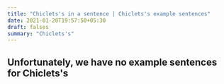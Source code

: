 ```yaml
---
title: "Chiclets's in a sentence | Chiclets's example sentences"
date: 2021-01-20T19:57:50+05:30
draft: falses
summary: "Chiclets's"
---
```

## Unfortunately, we have no example sentences for Chiclets's                 
